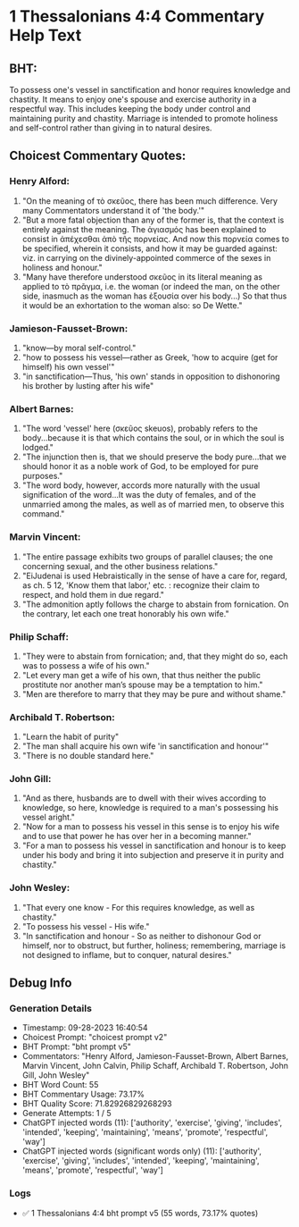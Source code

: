 # 1 Thessalonians 4:4 Commentary Help Text

## BHT:
To possess one's vessel in sanctification and honor requires knowledge and chastity. It means to enjoy one's spouse and exercise authority in a respectful way. This includes keeping the body under control and maintaining purity and chastity. Marriage is intended to promote holiness and self-control rather than giving in to natural desires.

## Choicest Commentary Quotes:
### Henry Alford:
1. "On the meaning of τὸ σκεῦος, there has been much difference. Very many Commentators understand it of 'the body.'"
2. "But a more fatal objection than any of the former is, that the context is entirely against the meaning. The ἁγιασμός has been explained to consist in ἀπέχεσθαι ἀπὸ τῆς πορνείας. And now this πορνεία comes to be specified, wherein it consists, and how it may be guarded against: viz. in carrying on the divinely-appointed commerce of the sexes in holiness and honour."
3. "Many have therefore understood σκεῦος in its literal meaning as applied to τὸ πρᾶγμα, i.e. the woman (or indeed the man, on the other side, inasmuch as the woman has ἐξουσία over his body...) So that thus it would be an exhortation to the woman also: so De Wette."

### Jamieson-Fausset-Brown:
1. "know—by moral self-control."
2. "how to possess his vessel—rather as Greek, 'how to acquire (get for himself) his own vessel'"
3. "in sanctification—Thus, 'his own' stands in opposition to dishonoring his brother by lusting after his wife"

### Albert Barnes:
1. "The word 'vessel' here (σκεῦος skeuos), probably refers to the body...because it is that which contains the soul, or in which the soul is lodged."
2. "The injunction then is, that we should preserve the body pure...that we should honor it as a noble work of God, to be employed for pure purposes."
3. "The word body, however, accords more naturally with the usual signification of the word...It was the duty of females, and of the unmarried among the males, as well as of married men, to observe this command."

### Marvin Vincent:
1. "The entire passage exhibits two groups of parallel clauses; the one concerning sexual, and the other business relations."
2. "EiJudenai is used Hebraistically in the sense of have a care for, regard, as ch. 5 12, 'Know them that labor,' etc. : recognize their claim to respect, and hold them in due regard."
3. "The admonition aptly follows the charge to abstain from fornication. On the contrary, let each one treat honorably his own wife."

### Philip Schaff:
1. "They were to abstain from fornication; and, that they might do so, each was to possess a wife of his own."
2. "Let every man get a wife of his own, that thus neither the public prostitute nor another man’s spouse may be a temptation to him."
3. "Men are therefore to marry that they may be pure and without shame."

### Archibald T. Robertson:
1. "Learn the habit of purity"
2. "The man shall acquire his own wife 'in sanctification and honour'"
3. "There is no double standard here."

### John Gill:
1. "And as there, husbands are to dwell with their wives according to knowledge, so here, knowledge is required to a man's possessing his vessel aright."
2. "Now for a man to possess his vessel in this sense is to enjoy his wife and to use that power he has over her in a becoming manner."
3. "For a man to possess his vessel in sanctification and honour is to keep under his body and bring it into subjection and preserve it in purity and chastity."

### John Wesley:
1. "That every one know - For this requires knowledge, as well as chastity."
2. "To possess his vessel - His wife."
3. "In sanctification and honour - So as neither to dishonour God or himself, nor to obstruct, but further, holiness; remembering, marriage is not designed to inflame, but to conquer, natural desires."


## Debug Info
### Generation Details
- Timestamp: 09-28-2023 16:40:54
- Choicest Prompt: "choicest prompt v2"
- BHT Prompt: "bht prompt v5"
- Commentators: "Henry Alford, Jamieson-Fausset-Brown, Albert Barnes, Marvin Vincent, John Calvin, Philip Schaff, Archibald T. Robertson, John Gill, John Wesley"
- BHT Word Count: 55
- BHT Commentary Usage: 73.17%
- BHT Quality Score: 71.82926829268293
- Generate Attempts: 1 / 5
- ChatGPT injected words (11):
	['authority', 'exercise', 'giving', 'includes', 'intended', 'keeping', 'maintaining', 'means', 'promote', 'respectful', 'way']
- ChatGPT injected words (significant words only) (11):
	['authority', 'exercise', 'giving', 'includes', 'intended', 'keeping', 'maintaining', 'means', 'promote', 'respectful', 'way']

### Logs
- ✅ 1 Thessalonians 4:4 bht prompt v5 (55 words, 73.17% quotes)